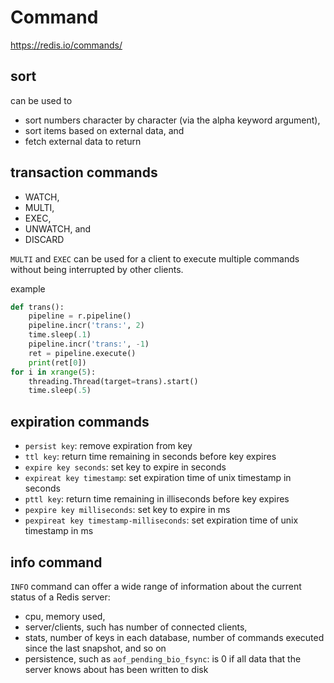 # Command

https://redis.io/commands/

## sort
can be used to
- sort numbers character by character (via the alpha keyword argument),
- sort items based on external data, and
- fetch external data to return

## transaction commands
- WATCH,
- MULTI,
- EXEC,
- UNWATCH, and
- DISCARD

`MULTI` and `EXEC` can be used for a client to execute multiple commands without being interrupted by other clients.

example
```py
def trans():
    pipeline = r.pipeline()
    pipeline.incr('trans:', 2)
    time.sleep(.1)
    pipeline.incr('trans:', -1)
    ret = pipeline.execute()
    print(ret[0])
for i in xrange(5):
    threading.Thread(target=trans).start()
    time.sleep(.5)
```

## expiration commands
- `persist key`: remove expiration from key
- `ttl key`: return time remaining in seconds before key expires
- `expire key seconds`: set key to expire in seconds
- `expireat key timestamp`: set expiration time of unix timestamp in seconds
- `pttl key`: return time remaining in illiseconds before key expires
- `pexpire key milliseconds`: set key to expire in ms
- `pexpireat key timestamp-milliseconds`: set expiration time of unix timestamp in ms

## info command
`INFO` command can offer a wide range of information about the current status of a Redis server:
- cpu, memory used,
- server/clients, such has number of connected clients,
- stats, number of keys in each database, number of commands executed since the last snapshot, and so on
- persistence, such as `aof_pending_bio_fsync`: is 0 if all data that the server knows about has been written to disk
